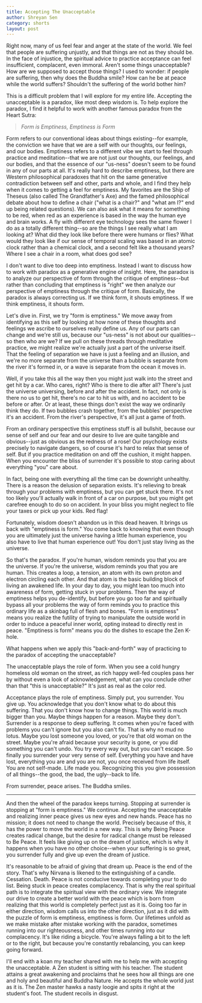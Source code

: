 ```yaml
---
title: Accepting The Unacceptable
author: Shreyan Sen
category: shorts
layout: post
---
```


Right now, many of us feel fear and anger at the state of the world. We feel that people are suffering unjustly, and that things are not as they should be. In the face of injustice, the spiritual advice to practice acceptance can feel insufficient, complacent, even immoral. Aren't some things unacceptable? How are we supposed to accept those things? I used to wonder: if people are suffering, then why does the Buddha smile? How can he be at peace while the world suffers? Shouldn't the suffering of the world bother him?

This is a difficult problem that I will explore for my entire life. Accepting the unacceptable is a paradox, like most deep wisdom is. To help explore the paradox, I find it helpful to work with another famous paradox from the Heart Sutra:

> *Form is Emptiness, Emptiness is Form*

Form refers to our conventional ideas about things existing--for example, the conviction we have that we are a self with our thoughts, our feelings, and our bodies. Emptiness refers to a different vibe we start to feel through practice and meditation--that we are not just our thoughts, our feelings, and our bodies, and that the essence of our "us-ness" doesn't seem to be found in any of our parts at all. It's really hard to describe emptiness, but there are Western philosophical paradoxes that hit on the same generative contradiction between self and other, parts and whole, and I find they help when it comes to getting a feel for emptiness. My favorites are the Ship of Theseus (also called The Grandfather's Axe) and the famed philosophical debate about how to define a chair ("what is a chair?" and "what am I?" end up being related questions). We can also ask what it means for something to be red, when red as an experience is based in the way the human eye and brain works. A fly with different eye technology sees the same flower I do as a totally different thing--so are the things I see really what I am looking at? What did they look like before there were humans or flies? What would they look like if our sense of temporal scaling was based in an atomic clock rather than a chemical clock, and a second felt like a thousand years? Where I see a chair in a room, what does god see?

I don't want to dive too deep into emptiness. Instead I want to discuss how to work with paradox as a generative engine of insight. Here, the paradox is to analyze our perspective of form through the critique of emptiness--but rather than concluding that emptiness is "right" we then analyze our perspective of emptiness through the critique of form. Basically, the paradox is always correcting us. If we think form, it shouts emptiness. If we think emptiness, it shouts form.

Let's dive in. First, we try "form is emptiness." We move away from identifying as this self by looking at how none of these thoughts and feelings we ascribe to ourselves really define us. Any of our parts can change and we're still us, because our "us-ness" is not about our qualities--so then who are we? If we pull on these threads through meditative practice, we might realize we're actually just a part of the universe itself. That the feeling of separation we have is just a feeling and an illusion, and we're no more separate from the universe than a bubble is separate from the river it's formed in, or a wave is separate from the ocean it moves in.

Well, if you take this all the way then you might just walk into the street and get hit by a car. Who cares, right? Who is there to die after all? There's just the universe universing, before and after the accident. In fact, not only is there no us to get hit, there's no car to hit us with, and no accident to be before or after. Or at least, these things don't exist the way we ordinarily think they do. If two bubbles crash together, from the bubbles' perspective it's an accident. From the river's perspective, it's all just a game of froth.

From an ordinary perspective this emptiness stuff is all bullshit, because our sense of self and our fear and our desire to live are quite tangible and obvious--just as obvious as the redness of a rose! Our psychology exists precisely to navigate dangers, so of course it's hard to relax that sense of self. But if you practice meditation on and off the cushion, it might happen. When you encounter the bliss of surrender it's possible to stop caring about everything "you" care about.

In fact, being one with everything all the time can be downright unhealthy. There is a reason the delusion of separation exists. It's relieving to break through your problems with emptiness, but you can get stuck there. It's not too likely you'll actually walk in front of a car on purpose, but you might get carefree enough to do so on accident. In your bliss you might neglect to file your taxes or pick up your kids. Red flag!

Fortunately, wisdom doesn't abandon us in this dead heaven. It brings us back with "emptiness is form." You come back to knowing that even though you are ultimately just the universe having a little human experience, you also have to live that human experience out! You don't just stay living as the universe.

So that's the paradox. If you're human, wisdom reminds you that you are the universe. If you're the universe, wisdom reminds you that you are human. This creates a loop, a tension, an atom with its own proton and electron circling each other. And that atom is the basic building block of living an awakened life. In your day to day, you might lean too much into awareness of form, getting stuck in your problems. Then the way of emptiness helps you de-identify, but before you go too far and spiritually bypass all your problems the way of form reminds you to practice this ordinary life as a skinbag full of flesh and bones. "Form is emptiness" means you realize the futility of trying to manipulate the outside world in order to induce a peaceful inner world, opting instead to directly rest in peace. "Emptiness is form" means you do the dishes to escape the Zen K-hole.

What happens when we apply this "back-and-forth" way of practicing to the paradox of accepting the unacceptable?

The unacceptable plays the role of form. When you see a cold hungry homeless old woman on the street, as rich happy well-fed couples pass her by without even a look of acknowledgement, what can you conclude other than that "this is unacceptable?" It's just as real as the color red.

Acceptance plays the role of emptiness. Simply put, you surrender. You give up. You acknowledge that you don't know what to do about this suffering. That you don't know how to change things. This world is much bigger than you. Maybe things happen for a reason. Maybe they don't. Surrender is a response to deep suffering. It comes when you're faced with problems you can't ignore but you also can't fix. That is why no mud no lotus. Maybe you lost someone you loved, or you're that old woman on the street. Maybe you're afraid because your security is gone, or you did something you can't undo. You try every way out, but you can't escape. So finally you surrender your very sense of self. Everything you have and have lost, everything you are and you are not, you once received from life itself. You are not self-made. Life made you. Recognizing this you give possession of all things--the good, the bad, the ugly--back to life.

From surrender, peace arises. The Buddha smiles.

---
And then the wheel of the paradox keeps turning. Stopping at surrender is stopping at "form is emptiness." We continue. Accepting the unacceptable and realizing inner peace gives us new eyes and new hands. Peace has no mission; it does not need to change the world. Precisely because of this, it has the power to move the world in a new way. This is why Being Peace creates radical change, but the desire for radical change must be released to Be Peace. It feels like giving up on the dream of justice, which is why it happens when you have no other choice--when your suffering is so great, you surrender fully and give up even the dream of justice.

It's reasonable to be afraid of giving that dream up. Peace is the end of the story. That's why Nirvana is likened to the extinguishing of a candle. Cessation. Death. Peace is not conducive towards completing your to do list. Being stuck in peace creates complacency. That is why the real spiritual path is to integrate the spiritual view with the ordinary view. We integrate our drive to create a better world with the peace which is born from realizing that this world is completely perfect just as it is. Going too far in either direction, wisdom calls us into the other direction, just as it did with the puzzle of form is emptiness, emptiness is form. Our lifetimes unfold as we make mistake after mistake working with the paradox, sometimes running into our righteousness, and other times running into our complacency. It's like riding a bicycle. You're always falling a bit to the left or to the right, but because you're constantly rebalancing, you can keep going forward.

I'll end with a koan my teacher shared with me to help me with accepting the unacceptable. A Zen student is sitting with his teacher. The student attains a great awakening and proclaims that he sees how all things are one and holy and beautiful and Buddha Nature. He accepts the whole world just as it is. The Zen master hawks a nasty loogie and spits it right at the student's foot. The student recoils in disgust.
